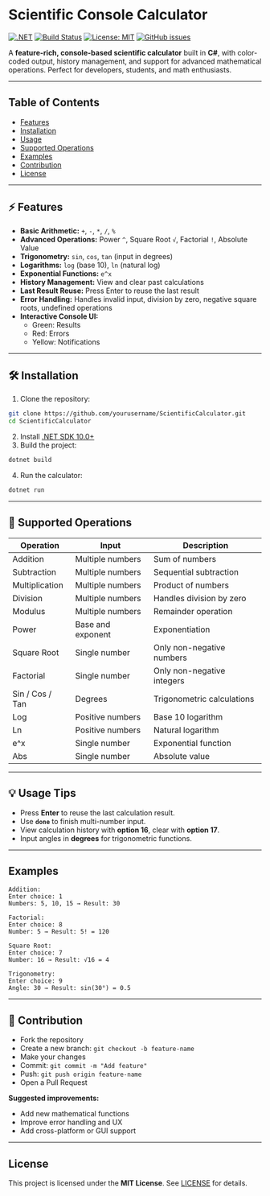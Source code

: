 # Scientific Console Calculator

[![.NET](https://img.shields.io/badge/.NET-10.0-blue?logo=dotnet)](https://dotnet.microsoft.com/)
[![Build Status](https://img.shields.io/github/actions/workflow/status/yourusername/ScientificCalculator/dotnet.yml?branch=main)](https://github.com/yourusername/ScientificCalculator/actions)
[![License: MIT](https://img.shields.io/badge/License-MIT-green)](LICENSE)
[![GitHub issues](https://img.shields.io/github/issues/yourusername/ScientificCalculator)](https://github.com/yourusername/ScientificCalculator/issues)

A **feature-rich, console-based scientific calculator** built in **C#**, with color-coded output, history management, and support for advanced mathematical operations. Perfect for developers, students, and math enthusiasts.

---

## Table of Contents

- [Features](#-features)  
- [Installation](#-installation)  
- [Usage](#-usage)  
- [Supported Operations](#-supported-operations)  
- [Examples](#-examples)  
- [Contribution](#-contribution)  
- [License](#-license)  

---

## ⚡ Features

- **Basic Arithmetic:** `+`, `-`, `*`, `/`, `%`  
- **Advanced Operations:** Power `^`, Square Root `√`, Factorial `!`, Absolute Value  
- **Trigonometry:** `sin`, `cos`, `tan` (input in degrees)  
- **Logarithms:** `log` (base 10), `ln` (natural log)  
- **Exponential Functions:** `e^x`  
- **History Management:** View and clear past calculations  
- **Last Result Reuse:** Press Enter to reuse the last result  
- **Error Handling:** Handles invalid input, division by zero, negative square roots, undefined operations  
- **Interactive Console UI:**  
  - Green: Results  
  - Red: Errors  
  - Yellow: Notifications  

---

## 🛠️ Installation

1. Clone the repository:

```bash
git clone https://github.com/yourusername/ScientificCalculator.git
cd ScientificCalculator
```

2. Install [.NET SDK 10.0+](https://dotnet.microsoft.com/download)  
3. Build the project:

```bash
dotnet build
```

4. Run the calculator:

```bash
dotnet run
```

---

## 📐 Supported Operations

| Operation | Input | Description |
|-----------|-------|-------------|
| Addition | Multiple numbers | Sum of numbers |
| Subtraction | Multiple numbers | Sequential subtraction |
| Multiplication | Multiple numbers | Product of numbers |
| Division | Multiple numbers | Handles division by zero |
| Modulus | Multiple numbers | Remainder operation |
| Power | Base and exponent | Exponentiation |
| Square Root | Single number | Only non-negative numbers |
| Factorial | Single number | Only non-negative integers |
| Sin / Cos / Tan | Degrees | Trigonometric calculations |
| Log | Positive numbers | Base 10 logarithm |
| Ln | Positive numbers | Natural logarithm |
| e^x | Single number | Exponential function |
| Abs | Single number | Absolute value |

---

## 💡 Usage Tips

- Press **Enter** to reuse the last calculation result.  
- Use **`done`** to finish multi-number input.  
- View calculation history with **option 16**, clear with **option 17**.  
- Input angles in **degrees** for trigonometric functions.  

---

## Examples

```text
Addition:
Enter choice: 1
Numbers: 5, 10, 15 → Result: 30

Factorial:
Enter choice: 8
Number: 5 → Result: 5! = 120

Square Root:
Enter choice: 7
Number: 16 → Result: √16 = 4

Trigonometry:
Enter choice: 9
Angle: 30 → Result: sin(30°) = 0.5
```

---

## 🤝 Contribution

- Fork the repository  
- Create a new branch: `git checkout -b feature-name`  
- Make your changes  
- Commit: `git commit -m "Add feature"`  
- Push: `git push origin feature-name`  
- Open a Pull Request  

**Suggested improvements:**  
- Add new mathematical functions  
- Improve error handling and UX  
- Add cross-platform or GUI support  

---

## License

This project is licensed under the **MIT License**. See [LICENSE](LICENSE) for details.
